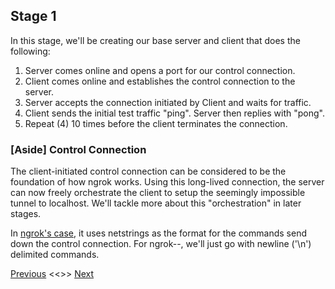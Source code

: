 ## Stage 1

In this stage, we'll be creating our base server and client that does the following:

1. Server comes online and opens a port for our control connection.
2. Client comes online and establishes the control connection to the server.
3. Server accepts the connection initiated by Client and waits for traffic.
4. Client sends the initial test traffic "ping". Server then replies with "pong".
5. Repeat (4) 10 times before the client terminates the connection.

### [Aside] Control Connection
The client-initiated control connection can be considered to be the foundation of how ngrok works. Using this long-lived connection, the server can now freely orchestrate the client to setup the seemingly impossible tunnel to localhost. We'll tackle more about this "orchestration" in later stages.

In [ngrok's case](https://github.com/inconshreveable/ngrok/blob/master/docs/DEVELOPMENT.md#wire-format), it uses netstrings as the format for the commands send down the control connection. For ngrok--, we'll just go with newline ('\n') delimited commands.

[Previous](../stage_0/README.md) <<>> [Next](../stage_2/README.md)
